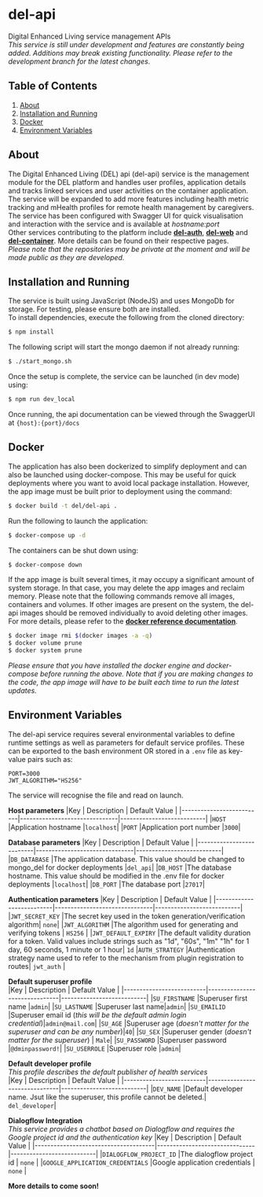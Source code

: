 # del-api
Digital Enhanced Living service management APIs  
_This service is still under development and features are constantly being added. Additions may break existing functionality. Please refer to the development branch for the latest changes._

## Table of Contents
1. [About](#about)
2. [Installation and Running](#installation-and-running)
3. [Docker](#docker)
4. [Environment Variables](#environment-variables)

## About
The Digital Enhanced Living (DEL) api (del-api) service is the management module for the DEL platform and handles user profiles, application details and tracks linked services and user activities on the container application. The service will be expanded to add more features including health metric tracking and mHealth profiles for remote health management by caregivers.  
The service has been configured with Swagger UI for quick visualisation and interaction with the service and is available at _hostname:port_  
Other services contributing to the platform include [__del-auth__](https://github.com/benphilip1991/del-auth), [__del-web__](https://github.com/benphilip1991/del-web) and [__del-container__](https://github.com/benphilip1991/del-container). More details can be found on their respective pages.  
_Please note that the repositories may be private at the moment and will be made public as they are developed._

## Installation and Running
The service is built using JavaScript (NodeJS) and uses MongoDb for storage. For testing, please ensure both are installed.  
To install dependencies, execute the following from the cloned directory: 
```bash 
$ npm install
```  
The following script will start the mongo daemon if not already running:
```bash
$ ./start_mongo.sh
```  
Once the setup is complete, the service can be launched (in dev mode) using:
```bash
$ npm run dev_local
```
Once running, the api documentation can be viewed through the SwaggerUI at `{host}:{port}/docs`  

## Docker
The application has also been dockerized to simplify deployment and can also be launched using docker-compose.
This may be useful for quick deployments where you want to avoid local package installation. However, the app image must be built prior to deployment using the command:
```bash
$ docker build -t del/del-api .
```
Run the following to launch the application:
```bash
$ docker-compose up -d
```
The containers can be shut down using:
```bash
$ docker-compose down
```
If the app image is built several times, it may occupy a significant amount of system storage. In that case, you may delete the app images and reclaim memory.
Please note that the following commands remove all images, containers and volumes. If other images are present on the system, the del-api images should be removed individually to avoid deleting other images.
For more details, please refer to the [__docker reference documentation__](https://docs.docker.com/reference/).
```bash
$ docker image rmi $(docker images -a -q)
$ docker volume prune
$ docker system prune
```

_Please ensure that you have installed the docker engine and docker-compose before running the above._
_Note that if you are making changes to the code, the app image will have to be built each time to run the latest updates._

## Environment Variables
The del-api service requires several environmental variables to define runtime settings as well as parameters for default service profiles. These can be exported to the bash environment OR stored in a `.env` file as key-value pairs such as: 
```
PORT=3000
JWT_ALGORITHM="HS256"
```
The service will recognise the file and read on launch.  

__Host parameters__
|Key                       | Description                   | Default Value             |
|--------------------------|-------------------------------|---------------------------|
|`HOST`                    |Application hostname           |`localhost`|
|`PORT`                    |Application port number        |`3000`|

__Database parameters__
|Key                       | Description                   | Default Value             |
|--------------------------|-------------------------------|---------------------------|
|`DB_DATABASE`             |The application database. This value should be changed to mongo_del for docker deployments |`del_api`|
|`DB_HOST`                 |The database hostname. This value should be modified in the .env file for docker deployments |`localhost`|
|`DB_PORT`                 |The database port |`27017`|

__Authentication parameters__
|Key                       | Description                   | Default Value             |
|--------------------------|-------------------------------|---------------------------|
|`JWT_SECRET_KEY`          |The secret key used in the token generation/verification algorithm| `none`|
|`JWT_ALGORITHM`           |The algorithm used for generating and verifying tokens | `HS256` |
|`JWT_DEFAULT_EXPIRY`      |The default validity duration for a token. Valid values include strings such as "1d", "60s", "1m" "1h" for 1 day, 60 seconds, 1 minute or 1 hour| `1d`
|`AUTH_STRATEGY`           |Authentication strategy name used to refer to the mechanism from plugin registration to routes| `jwt_auth` |

__Default superuser profile__  
|Key                       | Description                   | Default Value             |
|--------------------------|-------------------------------|---------------------------|
|`SU_FIRSTNAME`            |Superuser first name |`admin`|
|`SU_LASTNAME`             |Superuser last name|`admin`|
|`SU_EMAILID`              |Superuser email id (_this will be the default admin login credential_)|`admin@mail.com`|
|`SU_AGE`                  |Superuser age (_doesn't matter for the superuser and can be any number_)|`40`|
|`SU_SEX`                  |Superuser gender (_doesn't matter for the superuser_) | `Male`|
|`SU_PASSWORD`             |Superuser password |`@dminpassword!`|
|`SU_USERROLE`             |Superuser role |`admin`|

__Default developer profile__  
_This profile describes the default publisher of health services_  
|Key                       | Description                   | Default Value             |
|--------------------------|-------------------------------|---------------------------|
|`DEV_NAME`                |Default developer name. Jsut like the superuser, this profile cannot be deleted.| `del_developer`|


__Dialogflow Integration__  
_This service provides a chatbot based on Dialogflow and requires the Google project id and the authentication key_
|Key                                   | Description                   | Default Value             |
|--------------------------------------|-------------------------------|---------------------------|
|`DIALOGFLOW_PROJECT_ID`               |The dialogflow project id      | `none`                    |
|`GOOGLE_APPLICATION_CREDENTIALS`      |Google application credentials | `none`                    |


__More details to come soon!__
